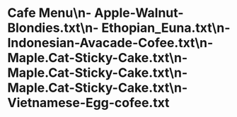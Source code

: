 # Cafe Menu\n- Apple-Walnut-Blondies.txt\n- Ethopian_Euna.txt\n- Indonesian-Avacade-Cofee.txt\n- Maple.Cat-Sticky-Cake.txt\n- Maple.Cat-Sticky-Cake.txt\n- Maple.Cat-Sticky-Cake.txt\n- Vietnamese-Egg-cofee.txt
